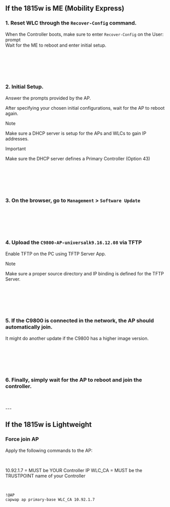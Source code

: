 
## If the 1815w is ME (Mobility Express) 
### 1. Reset WLC through the `Recover-Config` command.
When the Controller boots, make sure to enter `Recover-Config` on the User: prompt  
Wait for the ME to reboot and enter initial setup.

&nbsp;
---
&nbsp;

### 2. Initial Setup.
Answer the prompts provided by the AP.  

After specifying your chosen initial configurations, wait for the AP to reboot again.

> [!NOTE]
> Make sure a DHCP server is setup for the APs and WLCs to gain IP addresses.

> [!IMPORTANT]
> Make sure the DHCP server defines a Primary Controller (Option 43)

&nbsp;
---
&nbsp;

### 3. On the browser, go to `Management` > `Software Update`

&nbsp;
---
&nbsp;

### 4. Upload the `C9800-AP-universalk9.16.12.08` via TFTP
Enable TFTP on the PC using TFTP Server App.  

> [!NOTE]
> Make sure a proper source directory and IP binding is defined for the TFTP Server.

&nbsp;
---
&nbsp;

### 5. If the C9800 is connected in the network, the AP should automatically join. 
It might do another update if the C9800 has a higher image version.

&nbsp;
---
&nbsp;

### 6. Finally, simply wait for the AP to reboot and join the controller.

<br>
<br>
---
&nbsp;

## If the 1815w is Lightweight
### Force join AP
Apply the following commands to the AP:

<br>

10.92.1.7 = MUST be YOUR Controller IP
WLC_CA = MUST be the TRUSTPOINT name of your Controller

<br>

~~~
!@AP
capwap ap primary-base WLC_CA 10.92.1.7
~~~
